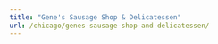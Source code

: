 ```yaml
---
title: "Gene's Sausage Shop & Delicatessen"
url: /chicago/genes-sausage-shop-and-delicatessen/
---
```

